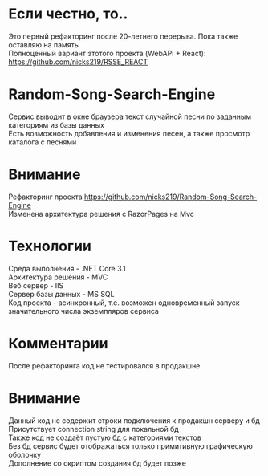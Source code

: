 # Если честно, то..
Это первый рефакторинг после 20-летнего перерыва. Пока также оставляю на память        
Полноценный вариант этотого проекта (WebAPI + React): https://github.com/nicks219/RSSE_REACT  
# Random-Song-Search-Engine 
Сервис выводит в окне браузера текст случайной песни по заданным категориям из базы данных  
Есть возможность добавления и изменения песен, а также просмотр каталога с песнями  
# Внимание 
Рефакторинг проекта https://github.com/nicks219/Random-Song-Search-Engine    
Изменена архитектура решения с RazorPages на Mvc    
# Технологии
Среда выполнения - .NET Core 3.1   
Архитектура решения - MVC    
Веб сервер - IIS    
Сервер базы данных - MS SQL   
Код проекта - асинхронный, т.е. возможен одновременный запуск значительного числа экземпляров сервиса   
# Комментарии   
После рефакторинга код не тестировался в продакшне 
# Внимание
Данный код не содержит строки подключения к продакшн серверу и бд    
Присутствует connection string для локальной бд     
Также код не создаёт пустую бд с категориями текстов   
Без бд сервис будет отображаться только примитивную графическую оболочку    
Дополнение со скриптом создания бд будет позже  
